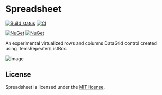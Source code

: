 # Spreadsheet

[![Build status](https://dev.azure.com/wieslawsoltes/GitHub/_apis/build/status/Sources/Spreadsheet)](https://dev.azure.com/wieslawsoltes/GitHub/_build/latest?definitionId=88)
[![CI](https://github.com/wieslawsoltes/Spreadsheet/actions/workflows/build.yml/badge.svg)](https://github.com/wieslawsoltes/Spreadsheet/actions/workflows/build.yml)

[![NuGet](https://img.shields.io/nuget/v/Spreadsheet.svg)](https://www.nuget.org/packages/Spreadsheet)
[![NuGet](https://img.shields.io/nuget/dt/Spreadsheet.svg)](https://www.nuget.org/packages/Spreadsheet)

An experimental virtualized rows and columns DataGrid control created using ItemsRepeater/ListBox.

![image](https://user-images.githubusercontent.com/2297442/137385842-6a848f9b-a3af-492e-9a82-39e90e1108e7.png)

## License

Spreadsheet is licensed under the [MIT license](LICENSE).
